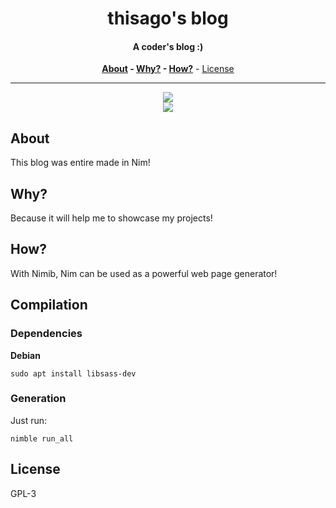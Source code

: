 <div align=center>

# thisago's blog

#### A coder's blog :)

**[About](#about) - [Why?](#why) - [How?](#how)** - [License](#license)

---

![](https://user-images.githubusercontent.com/74574275/257682143-a43135c5-ba82-401c-8ae3-1e7977bd63cc.png)  
![](https://user-images.githubusercontent.com/74574275/257682137-bbc3bfc5-6587-4402-b3da-bcf8ab7c8ae9.png)

</div>

## About

This blog was entire made in Nim!

## Why?

Because it will help me to showcase my projects!

## How?

With Nimib, Nim can be used as a powerful web page generator!

## Compilation

### Dependencies

**Debian**

```
sudo apt install libsass-dev
```

### Generation

Just run:

```
nimble run_all
```

## License

GPL-3

